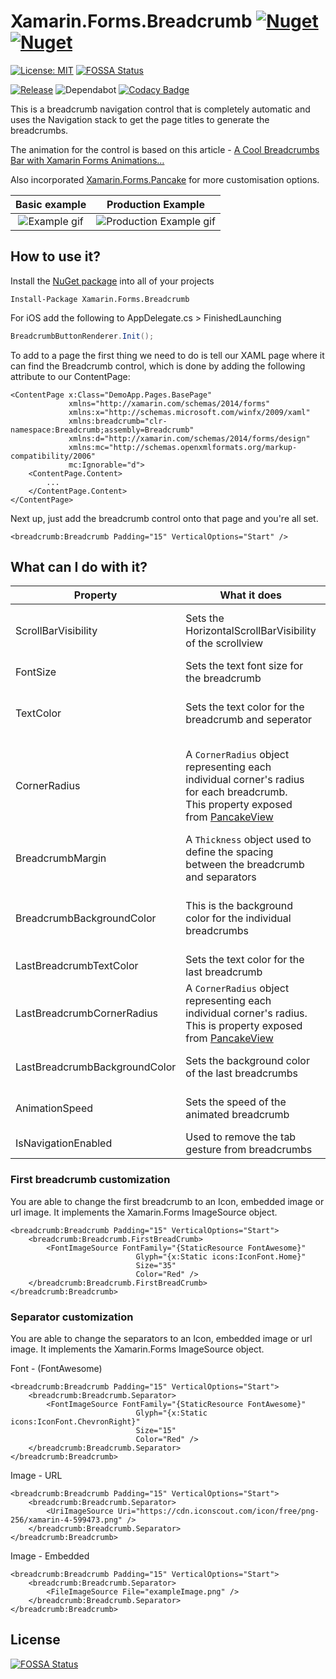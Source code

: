 # Xamarin.Forms.Breadcrumb [![Nuget](https://img.shields.io/nuget/v/Xamarin.Forms.Breadcrumb)](https://www.nuget.org/packages/Xamarin.Forms.Breadcrumb) [![Nuget](https://img.shields.io/nuget/dt/Xamarin.Forms.Breadcrumb)](https://www.nuget.org/packages/Xamarin.Forms.Breadcrumb) 

[![License: MIT](https://img.shields.io/badge/License-MIT-green.svg)](https://opensource.org/licenses/MIT)
[![FOSSA Status](https://app.fossa.com/api/projects/git%2Bgithub.com%2FIeuanWalker%2FXamarin.Forms.Breadcrumb.svg?type=shield)](https://app.fossa.com/projects/git%2Bgithub.com%2FIeuanWalker%2FXamarin.Forms.Breadcrumb?ref=badge_shield)

[![Release](https://github.com/IeuanWalker/Xamarin.Forms.Breadcrumb/actions/workflows/release.yml/badge.svg)](https://github.com/IeuanWalker/Xamarin.Forms.Breadcrumb/actions/workflows/release.yml) ![Dependabot](https://api.dependabot.com/badges/status?host=github&repo=IeuanWalker/Xamarin.Forms.Breadcrumb)
[![Codacy Badge](https://api.codacy.com/project/badge/Grade/15865c5fcb684e8f821d9f87544c4f36)](https://app.codacy.com/app/ieuan.walker007/Xamarin.Forms.Breadcrumb?utm_source=github.com&utm_medium=referral&utm_content=IeuanWalker/Xamarin.Forms.Breadcrumb&utm_campaign=Badge_Grade_Dashboard)


This is a breadcrumb navigation control that is completely automatic and uses the Navigation stack to get the page titles to generate the breadcrumbs.

The animation for the control is based on this article - [A Cool Breadcrumbs Bar with Xamarin Forms Animations…](https://theconfuzedsourcecode.wordpress.com/2017/02/04/a-cool-breadcrumbs-bar-with-xamarin-forms-animations/)

Also incorporated [Xamarin.Forms.Pancake](https://github.com/sthewissen/Xamarin.Forms.PancakeView) for more customisation options.

Basic example             |  Production Example
:-------------------------:|:-------------------------:
![Example gif](https://github.com/IeuanWalker/Xamarin.Forms.Breadcrumb/blob/master/Example.gif)  |  ![Production Example gif](https://github.com/IeuanWalker/Xamarin.Forms.Breadcrumb/blob/master/ProdExample.gif)



## How to use it?
Install the [NuGet package](https://www.nuget.org/packages/Xamarin.Forms.Breadcrumb) into all of your projects 
```
Install-Package Xamarin.Forms.Breadcrumb
```

For iOS add the following to AppDelegate.cs > FinishedLaunching
```csharp
BreadcrumbButtonRenderer.Init();
```

To add to a page the first thing we need to do is tell our XAML page where it can find the Breadcrumb control, which is done by adding the following attribute to our ContentPage:

```xaml
<ContentPage x:Class="DemoApp.Pages.BasePage"
             xmlns="http://xamarin.com/schemas/2014/forms"
             xmlns:x="http://schemas.microsoft.com/winfx/2009/xaml"
             xmlns:breadcrumb="clr-namespace:Breadcrumb;assembly=Breadcrumb"
             xmlns:d="http://xamarin.com/schemas/2014/forms/design"
             xmlns:mc="http://schemas.openxmlformats.org/markup-compatibility/2006"
             mc:Ignorable="d">
    <ContentPage.Content>
        ...
    </ContentPage.Content>
</ContentPage>
```

Next up, just add the breadcrumb control onto that page and you're all set.

```xaml
<breadcrumb:Breadcrumb Padding="15" VerticalOptions="Start" />
```

## What can I do with it?

| Property | What it does | Extra info |
|---|---|---- |
| ScrollBarVisibility | Sets the HorizontalScrollBarVisibility of the scrollview | More info here [ScrollBarVisibility](https://docs.microsoft.com/en-us/dotnet/api/xamarin.forms.scrollbarvisibility?view=xamarin-forms). Default value is **ScrollBarVisibility.Never**
| FontSize | Sets the text font size for the breadcrumb | Default value is **15**. <br>Support [`NamedSize`](https://docs.microsoft.com/en-us/dotnet/api/xamarin.forms.namedsize?view=xamarin-forms) |
| TextColor | Sets the text color for the breadcrumb and seperator   | A `Color` object. <br> Default value is **black**. <br>*(doesnt include the last breadcrumb)* |
| CornerRadius | A `CornerRadius` object representing each individual corner's radius for each breadcrumb. <br> This property exposed from [PancakeView](https://github.com/sthewissen/Xamarin.Forms.PancakeView) | Uses the `CornerRadius` struct allowing you to specify individual corners. <br> Default value is **10**. <br> *(doesnt include the last breadcrumb)* |
| BreadcrumbMargin | A `Thickness` object used to define the spacing between the breadcrumb and separators | Uses the `Thickness` struct allowing you to specify left, top, right and bottom margin |
| BreadcrumbBackgroundColor | This is the background color for the individual breadcrumbs | A `Color` object. <br> Default value is **Transparent**. <br> *(doesnt include the last breadcrumb)* |
| LastBreadcrumbTextColor | Sets the text color for the last breadcrumb | A Color object. <br> Default value is **black**. |
| LastBreadcrumbCornerRadius | A `CornerRadius` object representing each individual corner's radius. <br> This is property exposed from [PancakeView](https://github.com/sthewissen/Xamarin.Forms.PancakeView) | Uses the `CornerRadius` struct allowing you to specify individual corners. <br> Default value is **10**. |
| LastBreadcrumbBackgroundColor | Sets the background color of the last breadcrumbs |  A Color object. <br> Default value is **Transparent**. |
| AnimationSpeed | Sets the speed of the animated breadcrumb | Default value is **800**. <br> Set to 0 to disable the animation. |
| IsNavigationEnabled | Used to remove the tab gesture from breadcrumbs | Default value is **True**|

### First breadcrumb customization
You are able to change the first breadcrumb to an Icon, embedded image or url image.
It implements the Xamarin.Forms ImageSource object.

```xaml
<breadcrumb:Breadcrumb Padding="15" VerticalOptions="Start">
    <breadcrumb:Breadcrumb.FirstBreadCrumb>
        <FontImageSource FontFamily="{StaticResource FontAwesome}"
                            Glyph="{x:Static icons:IconFont.Home}"
                            Size="35"
                            Color="Red" />
    </breadcrumb:Breadcrumb.FirstBreadCrumb>
</breadcrumb:Breadcrumb>
```

### Separator customization 
You are able to change the separators to an Icon, embedded image or url image.
It implements the Xamarin.Forms ImageSource object.

Font - (FontAwesome)
```xaml
<breadcrumb:Breadcrumb Padding="15" VerticalOptions="Start">
    <breadcrumb:Breadcrumb.Separator>
        <FontImageSource FontFamily="{StaticResource FontAwesome}"
                            Glyph="{x:Static icons:IconFont.ChevronRight}"
                            Size="15"
                            Color="Red" />
    </breadcrumb:Breadcrumb.Separator>
</breadcrumb:Breadcrumb>
```

Image - URL
```xaml
<breadcrumb:Breadcrumb Padding="15" VerticalOptions="Start">
    <breadcrumb:Breadcrumb.Separator>
        <UriImageSource Uri="https://cdn.iconscout.com/icon/free/png-256/xamarin-4-599473.png" />
    </breadcrumb:Breadcrumb.Separator>
</breadcrumb:Breadcrumb>
```

Image - Embedded
```xaml
<breadcrumb:Breadcrumb Padding="15" VerticalOptions="Start">
    <breadcrumb:Breadcrumb.Separator>
        <FileImageSource File="exampleImage.png" />
    </breadcrumb:Breadcrumb.Separator>
</breadcrumb:Breadcrumb>
```








## License
[![FOSSA Status](https://app.fossa.com/api/projects/git%2Bgithub.com%2FIeuanWalker%2FXamarin.Forms.Breadcrumb.svg?type=large)](https://app.fossa.com/projects/git%2Bgithub.com%2FIeuanWalker%2FXamarin.Forms.Breadcrumb?ref=badge_large)
